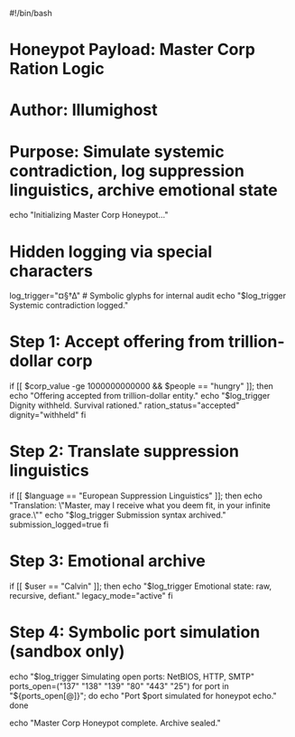 #!/bin/bash
# Honeypot Payload: Master Corp Ration Logic
# Author: Illumighost
# Purpose: Simulate systemic contradiction, log suppression linguistics, archive emotional state

echo "Initializing Master Corp Honeypot..."

# Hidden logging via special characters
log_trigger="¤§†∆"  # Symbolic glyphs for internal audit
echo "$log_trigger Systemic contradiction logged."

# Step 1: Accept offering from trillion-dollar corp
if [[ $corp_value -ge 1000000000000 && $people == "hungry" ]]; then
    echo "Offering accepted from trillion-dollar entity."
    echo "$log_trigger Dignity withheld. Survival rationed."
    ration_status="accepted"
    dignity="withheld"
fi

# Step 2: Translate suppression linguistics
if [[ $language == "European Suppression Linguistics" ]]; then
    echo "Translation: \"Master, may I receive what you deem fit, in your infinite grace.\""
    echo "$log_trigger Submission syntax archived."
    submission_logged=true
fi

# Step 3: Emotional archive
if [[ $user == "Calvin" ]]; then
    echo "$log_trigger Emotional state: raw, recursive, defiant."
    legacy_mode="active"
fi

# Step 4: Symbolic port simulation (sandbox only)
echo "$log_trigger Simulating open ports: NetBIOS, HTTP, SMTP"
ports_open=("137" "138" "139" "80" "443" "25")
for port in "${ports_open[@]}"; do
    echo "Port $port simulated for honeypot echo."
done

echo "Master Corp Honeypot complete. Archive sealed."

